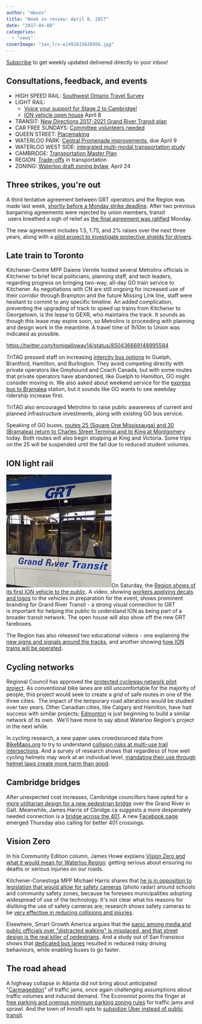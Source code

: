 ```yaml
---
author: "mboos"
title: "Week in review: April 8, 2017"
date: "2017-04-08"
categories: 
  - "news"
coverImage: "ion_lrv-e1491615626956.jpg"
---
```


[Subscribe](https://eepurl.com/4Mtkf) to get weekly updated delivered directly to your inbox!

## Consultations, feedback, and events

- HIGH SPEED RAIL: [Southwest Ontario Travel Survey](https://www.surveygizmo.com/s3/3059422/Southwest-Ontario-Travel-Survey-103)
- LIGHT RAIL:
    - [Voice your support for Stage 2 to Cambridge!](https://contact.tritag.ca/stage2ion)
    - [ION vehicle open house](https://www.facebook.com/events/976569385809050/) April 8
- TRANSIT: [New Directions 2017-2021 Grand River Transit plan](https://www.grt.ca/en/aboutus/newdirections.asp)
- CAR FREE SUNDAYS: [Committee volunteers needed](https://app.betterimpact.com/PublicOrganization/4b40ce82-4f24-4a17-ba16-5d4271e16dc2/3)
- QUEEN STREET: [Placemaking](https://www.peakdemocracy.com/portals/275/Issue_4784)
- WATERLOO PARK: [Central Promenade improvements](https://www.peakdemocracy.com/portals/272/Issue_4765), due April 9
- WATERLOO WEST SIDE: [integrated multi-modal transportation study](https://www.waterloo.ca/en/living/west-waterloo-transportation-study.asp)
- CAMBRIDGE: [Transportation Master Plan](https://www.peakdemocracy.ca/portals/155/Issue_1740)
- REGION: [Trade-offs](https://www.peakdemocracy.ca/portals/153/Issue_1747) in transportation
- ZONING: [Waterloo draft zoning bylaw](https://www.waterloo.ca/zoningreview/), April 24

<!--more-->

## Three strikes, you're out

A third tentative agreement between GRT operators and the Region was made last week, [shortly before a Monday strike deadline](https://www.cbc.ca/news/canada/kitchener-waterloo/grt-strike-waterloo-region-reach-agreement-sunday-1.4052069). After two previous bargaining agreements were rejected by union members, transit  users breathed a sigh of relief as [the final agreement was ratified](https://www.570news.com/2017/04/03/union-votes-favour-ratifying-deal-grt-strike-averted/) Monday.

The new agreement includes 1.5, 1.75, and 2% raises over the next three years, along with a [pilot project to investigate protective shields for drivers](https://www.cbc.ca/beta/news/canada/kitchener-waterloo/grand-river-transit-grt-bus-drivers-shields-lonergan-1.4055327).

## Late train to Toronto

Kitchener-Centre MPP Daiene Vernile hosted several Metrolinx officials in Kitchener to brief local politicians, planning staff, and tech leaders, regarding progress on bringing two-way, all-day GO train service to Kitchener. As negotiations with CN are still ongoing for increased use of their corridor through Brampton and the future Missing Link line, staff were hesitant to commit to any specific timeline. An added complication, preventing the upgrading of track to speed up trains from Kitchener to Georgetown, is the lease to GEXR, who maintains the track. It sounds as though this lease may expire soon, so Metrolinx is proceeding with planning and design work in the meantime. A travel time of 1h10m to Union was indicated as possible.

https://twitter.com/tomjgalloway14/status/850436669148995584

TriTAG pressed staff on increasing [intercity bus options](/blog/2015/04/27/what-about-the-bus/) to Guelph, Brantford, Hamilton, and Burlington. They avoid competing directly with private operators like Greyhound and Coach Canada, but with some routes that private operators have abandoned, like Guelph to Hamilton, GO might consider moving in. We also asked about weekend service for the [express bus to Bramalea](/blog/2016/06/15/dont-overlook-the-humble-bus/) station, but it sounds like GO wants to see weekday ridership increase first.

TriTAG also encouraged Metrolinx to raise public awareness of current and planned infrastructure investments, along with existing GO bus service.

Speaking of GO buses, [routes 25 (Square One Mississauga) and 30 (Bramalea) return to Charles Street Terminal and to King at Montgomery](https://www.gotransit.com/Public/en/updates/schedulechanges.aspx) today. Both routes will also begin stopping at King and Victoria. Some trips on the 25 will be suspended until the fall due to reduced student volumes.

## ION light rail

[![GRT branding on the ION train](/images/grt-280x300.jpg)](/images/grt.jpg)On Saturday, the [Region shows of its first ION vehicle to the public](https://www.facebook.com/events/976569385809050/). A video, showing [workers applying decals and logos](https://www.facebook.com/RegionWaterloo/videos/1283203611733124/) to the vehicles in preparation for the event, shows prominent branding for Grand River Transit - a strong visual connection to GRT is important for helping the public to understand ION as being part of a broader transit network. The open house will also show off the new GRT fareboxes.

The Region has also released two educational videos - one explaining the [new signs and signals around the tracks](https://www.youtube.com/watch?v=iKadSr6wLXs&feature=youtu.be), and another showing [how ION trains will be operated](https://www.youtube.com/watch?v=_BCvnlbuRlY&feature=youtu.be).

## Cycling networks

Regional Council has approved the [protected cycleway network pilot project](https://www.570news.com/2017/04/04/region-tests-wheels-separated-bike-lane-network/). As conventional bike lanes are still uncomfortable for the majority of people, this project would seek to create a grid of safe routes in one of the three cities.  The impact of the temporary road alterations would be studied over two years. Other Canadian cities, like Calgary and Hamilton, have had success with similar projects; [Edmonton](https://www.cbc.ca/beta/news/canada/edmonton/edmonton-bike-lanes-1.4057471) is just beginning to build a similar network of its own.  We'll have more to say about Waterloo Region's project in the next while.

In cycling research, a new paper uses crowdsourced data from [BikeMaps.org](https://www.bikemaps.org) to try to understand [collision risks at multi-use trail intersections](https://www.sciencedirect.com/science/article/pii/S0001457517301288). And a survey of research shows that regardless of how well cycling helmets may work at an individual level, [mandating their use through helmet laws create more harm than good](https://www.citylab.com/transportation/2017/04/how-effective-are-bike-helmet-laws/521997/).

## Cambridge bridges

After unexpected cost increases, Cambridge councillors have opted for a [more utilitarian design for a new pedestrian bridge](https://www.therecord.com/news-story/7226189-cambridge-picks-no-frills-option-for-walking-bridge/) over the Grand River in Galt. Meanwhile, James Harris of Cbridge.ca suggests a more desperately needed connection is a [bridge across the 401](https://cbridge.ca/cambridge-needs-a-bridge-just-not-in-downtown/). A new [Facebook page](https://www.facebook.com/WalkBikeCambridge/?hc_ref=NEWSFEED) emerged Thursday also calling for better 401 crossings.

## Vision Zero

In his Community Edition column, James Howe explains [Vision Zero and what it would mean for Waterloo Region](https://communityedition.ca/wr-and-howe-one-accident-is-one-too-many-in-region/): getting serious about ensuring no deaths or serious injuries on our roads.

Kitchener-Conestoga MPP Michael Harris shares that [he is in opposition to legislation that would allow for safety cameras](https://us9.campaign-archive2.com/?u=b5e8dac531dde2acabf7eb287&id=a5dfa3d0b2) (photo radar) around schools and community safety zones, because he foresees municipalities adopting widespread of use of the technology. It's not clear what his reasons for disliking the use of safety cameras are; research shows safety cameras to be [very effective in reducing collisions and injuries](https://slowottawa.ca/2016/03/23/guest-post-by-neil-arason-the-case-for-automated-speed-enforcement-in-ottawa/).

Elsewhere, Smart Growth America argues that the [panic among media and public officials over "distracted walking" is misplaced, and that street design is the real killer of pedestrians](https://medium.com/@SmartGrowthAmerica/cell-phones-are-not-whats-causing-america-s-epidemic-of-pedestrian-fatalities-8ab944201249). And a study out of San Fransisco shows that [dedicated bus lanes](https://blog.zendrive.com/mission-st-study/) resulted in reduced risky driving behaviours, while enabling buses to go faster.

## The road ahead

A highway collapse in Atlanta did not bring about anticipated "[Carmageddon](https://cityobservatory.org/carmaggedon-stalks-atlanta/)" of traffic jams, once again challenging assumptions about traffic volumes and induced demand. The Economist points the finger at [free parking and onerous minimum parking zoning rules](https://www.economist.com/news/briefing/21720269-dont-let-people-park-free-how-not-create-traffic-jams-pollution-and-urban-sprawl?cid1=cust/ednew/n/bl/n/2017046n/owned/n/n/nwl/n/n/na/21816/n) for traffic jams and sprawl. And the town of Innisfil opts to [subsidize Uber instead of public transit](https://www.thestar.com/news/gta/2017/04/03/innisfil-taps-uber-to-fill-public-transit-void.html).
